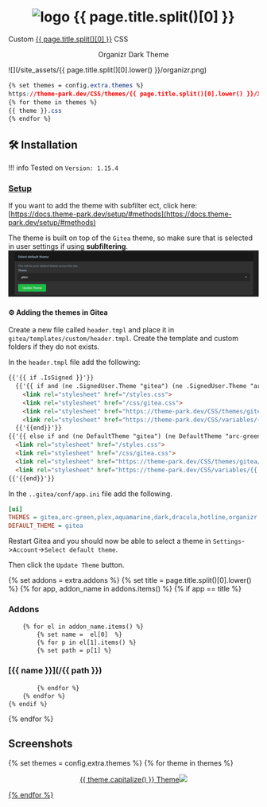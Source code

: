 <h1 align="center"> <img src="/site_assets/{{ page.title.split()[0].lower() }}/logo.png" alt="logo" width="30" height="30"> {{ page.title.split()[0] }}</h1>

Custom [{{ page.title.split()[0] }}](https://github.com/go-gitea/gitea) CSS

<p align="center"> Organizr Dark Theme </p>

![](/site_assets/{{ page.title.split()[0].lower() }}/organizr.png)

```css
{% set themes = config.extra.themes %}
https://theme-park.dev/CSS/themes/{{ page.title.split()[0].lower() }}/XXX.css
{% for theme in themes %}
{{ theme }}.css
{% endfor %}
```

## 🛠️ Installation

!!! info
    Tested on `Version: 1.15.4`

### [Setup](/setup)

If you want to add the theme with subfilter ect, click here: [https://docs.theme-park.dev/setup/#methods](https://docs.theme-park.dev/setup/#methods)

The theme is built on top of the `Gitea` theme, so make sure that is selected in user settings if using **subfiltering**.
![select](/site_assets/gitea/select_theme.png)

#### ⚙️ Adding the themes in Gitea

Create a new file called `header.tmpl` and place it in `gitea/templates/custom/header.tmpl`. Create the template and custom folders if they do not exists.

In the `header.tmpl` file add the following:

```html
{{'{{ if .IsSigned }}'}}
  {{'{{ if and (ne .SignedUser.Theme "gitea") (ne .SignedUser.Theme "arc-green") }}'}}
    <link rel="stylesheet" href="/styles.css">
    <link rel="stylesheet" href="/css/gitea.css">
    <link rel="stylesheet" href="https://theme-park.dev/CSS/themes/gitea/gitea-base.css">
    <link rel="stylesheet" href="https://theme-park.dev/CSS/variables/{{'{{.SignedUser.Theme}}'}}.css">
  {{'{{end}}'}}
{{'{{ else if and (ne DefaultTheme "gitea") (ne DefaultTheme "arc-green") }}'}}
  <link rel="stylesheet" href="/styles.css">
  <link rel="stylesheet" href="/css/gitea.css">
  <link rel="stylesheet" href="https://theme-park.dev/CSS/themes/gitea/gitea-base.css">
  <link rel="stylesheet" href="https://theme-park.dev/CSS/variables/{{'{{DefaultTheme}}'}}.css">
{{'{{end}}'}}
```

In the `..gitea/conf/app.ini` file add the following.

```ini
[ui]
THEMES = gitea,arc-green,plex,aquamarine,dark,dracula,hotline,organizr,space-gray,hotpink,onedark,overseerr,nord
DEFAULT_THEME = gitea
```

Restart Gitea and you should now be able to select a theme in `Settings`->`Account`->`Select default theme`.

Then click the `Update Theme` button.

{% set addons = extra.addons %}
{% set title = page.title.split()[0].lower() %}
{% for app, addon_name in addons.items() %}
    {% if app  ==  title %}

### Addons

        {% for el in addon_name.items() %}
            {% set name =  el[0]  %}
            {% for p in el[1].items() %}
            {% set path = p[1] %}

### [{{ name }}](/{{ path }})

            {% endfor %}
        {% endfor %}
    {% endif %}
{% endfor %}

## Screenshots

{% set themes = config.extra.themes %}
{% for theme in themes %}
<p align="center">  
<a href="/site_assets/{{ page.title.split()[0].lower() }}/{{ theme }}.png">{{ theme.capitalize() }} Theme<img src="/site_assets/{{ page.title.split()[0].lower() }}/{{ theme }}.png"></img>
</p>
{% endfor %}